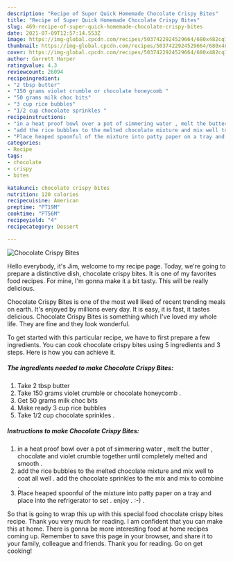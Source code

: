 ```yaml
---
description: "Recipe of Super Quick Homemade Chocolate Crispy Bites"
title: "Recipe of Super Quick Homemade Chocolate Crispy Bites"
slug: 469-recipe-of-super-quick-homemade-chocolate-crispy-bites
date: 2021-07-09T12:57:14.553Z
image: https://img-global.cpcdn.com/recipes/5037422924529664/680x482cq70/chocolate-crispy-bites-recipe-main-photo.jpg
thumbnail: https://img-global.cpcdn.com/recipes/5037422924529664/680x482cq70/chocolate-crispy-bites-recipe-main-photo.jpg
cover: https://img-global.cpcdn.com/recipes/5037422924529664/680x482cq70/chocolate-crispy-bites-recipe-main-photo.jpg
author: Garrett Harper
ratingvalue: 4.3
reviewcount: 26094
recipeingredient:
- "2 tbsp butter"
- "150 grams violet crumble or chocolate honeycomb "
- "50 grams milk choc bits"
- "3 cup rice bubbles"
- "1/2 cup chocolate sprinkles "
recipeinstructions:
- "in a heat proof bowl over a pot of simmering water , melt the butter , chocolate and violet crumble together until completely melted and smooth ."
- "add the rice bubbles to the melted chocolate mixture and mix well to coat all well . add the chocolate sprinkles to the mix and mix to combine ."
- "Place heaped spoonful of the mixture into patty paper on a tray and place into the refrigerator to set . enjoy . :-) ."
categories:
- Recipe
tags:
- chocolate
- crispy
- bites

katakunci: chocolate crispy bites 
nutrition: 120 calories
recipecuisine: American
preptime: "PT19M"
cooktime: "PT56M"
recipeyield: "4"
recipecategory: Dessert

---
```



![Chocolate Crispy Bites](https://img-global.cpcdn.com/recipes/5037422924529664/680x482cq70/chocolate-crispy-bites-recipe-main-photo.jpg)

Hello everybody, it's Jim, welcome to my recipe page. Today, we're going to prepare a distinctive dish, chocolate crispy bites. It is one of my favorites food recipes. For mine, I'm gonna make it a bit tasty. This will be really delicious.



Chocolate Crispy Bites is one of the most well liked of recent trending meals on earth. It's enjoyed by millions every day. It is easy, it is fast, it tastes delicious. Chocolate Crispy Bites is something which I've loved my whole life. They are fine and they look wonderful.


To get started with this particular recipe, we have to first prepare a few ingredients. You can cook chocolate crispy bites using 5 ingredients and 3 steps. Here is how you can achieve it.

<!--inarticleads1-->

##### The ingredients needed to make Chocolate Crispy Bites:

1. Take 2 tbsp butter
1. Take 150 grams violet crumble or chocolate honeycomb .
1. Get 50 grams milk choc bits
1. Make ready 3 cup rice bubbles
1. Take 1/2 cup chocolate sprinkles .




<!--inarticleads2-->

##### Instructions to make Chocolate Crispy Bites:

1. in a heat proof bowl over a pot of simmering water , melt the butter , chocolate and violet crumble together until completely melted and smooth .
1. add the rice bubbles to the melted chocolate mixture and mix well to coat all well . add the chocolate sprinkles to the mix and mix to combine .
1. Place heaped spoonful of the mixture into patty paper on a tray and place into the refrigerator to set . enjoy . :-) .




So that is going to wrap this up with this special food chocolate crispy bites recipe. Thank you very much for reading. I am confident that you can make this at home. There is gonna be more interesting food at home recipes coming up. Remember to save this page in your browser, and share it to your family, colleague and friends. Thank you for reading. Go on get cooking!
